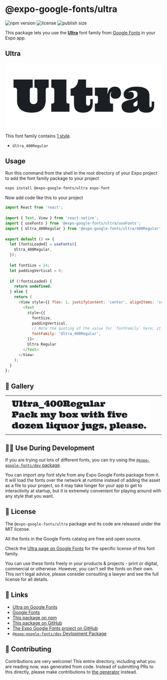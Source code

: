 # @expo-google-fonts/ultra

![npm version](https://flat.badgen.net/npm/v/@expo-google-fonts/ultra)
![license](https://flat.badgen.net/github/license/expo/google-fonts)
![publish size](https://flat.badgen.net/packagephobia/install/@expo-google-fonts/ultra)

This package lets you use the [**Ultra**](https://fonts.google.com/specimen/Ultra) font family from [Google Fonts](https://fonts.google.com/) in your Expo app.

## Ultra

![Ultra](./font-family.png)

This font family contains [1 style](#-gallery).

- `Ultra_400Regular`

## Usage

Run this command from the shell in the root directory of your Expo project to add the font family package to your project
```sh
expo install @expo-google-fonts/ultra expo-font
```

Now add code like this to your project
```js
import React from 'react';

import { Text, View } from 'react-native';
import { useFonts } from '@expo-google-fonts/ultra/useFonts';
import { Ultra_400Regular } from '@expo-google-fonts/ultra/400Regular';

export default () => {
  let [fontsLoaded] = useFonts({
    Ultra_400Regular,
  });

  let fontSize = 24;
  let paddingVertical = 6;

  if (!fontsLoaded) {
    return undefined;
  } else {
    return (
      <View style={{ flex: 1, justifyContent: 'center', alignItems: 'center' }}>
        <Text
          style={{
            fontSize,
            paddingVertical,
            // Note the quoting of the value for `fontFamily` here; it expects a string!
            fontFamily: 'Ultra_400Regular',
          }}>
          Ultra Regular
        </Text>
      </View>
    );
  }
};

```

## 🔡 Gallery


||||
|-|-|-|
|![Ultra_400Regular](.//400Regular/Ultra_400Regular.ttf.png)||||


## 👩‍💻 Use During Development

If you are trying out lots of different fonts, you can try using the [`@expo-google-fonts/dev` package](https://github.com/freeboub/google-fonts/tree/master/font-packages/dev#readme).

You can import *any* font style from any Expo Google Fonts package from it. It will load the fonts
over the network at runtime instead of adding the asset as a file to your project, so it may take longer
for your app to get to interactivity at startup, but it is extremely convenient
for playing around with any style that you want.

## 📖 License

The `@expo-google-fonts/ultra` package and its code are released under the MIT license.

All the fonts in the Google Fonts catalog are free and open source.

Check the [Ultra page on Google Fonts](https://fonts.google.com/specimen/Ultra) for the specific license of this font family.

You can use these fonts freely in your products & projects - print or digital, commercial or otherwise. However, you can't sell the fonts on their own. This isn't legal advice, please consider consulting a lawyer and see the full license for all details.

## 🔗 Links

- [Ultra on Google Fonts](https://fonts.google.com/specimen/Ultra)
- [Google Fonts](https://fonts.google.com/)
- [This package on npm](https://www.npmjs.com/package/@expo-google-fonts/ultra)
- [This package on GitHub](https://github.com/freeboub/google-fonts/tree/master/font-packages/ultra)
- [The Expo Google Fonts project on GitHub](https://github.com/freeboub/google-fonts)
- [`@expo-google-fonts/dev` Devlopment Package](https://github.com/freeboub/google-fonts/tree/master/font-packages/dev)

## 🤝 Contributing

Contributions are very welcome! This entire directory, including what you are reading now, was generated from code. Instead of submitting PRs to this directly, please make contributions to [the generator](https://github.com/freeboub/google-fonts/tree/master/packages/generator) instead.
